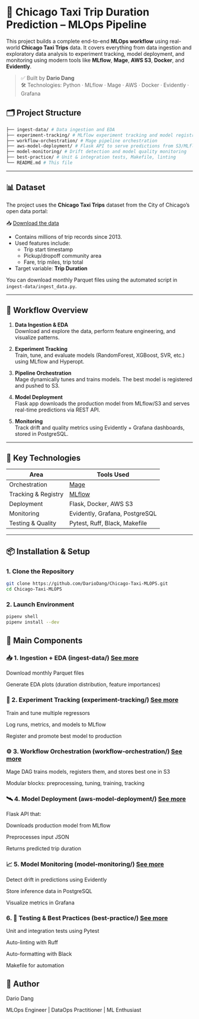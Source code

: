 # 🚕 Chicago Taxi Trip Duration Prediction – MLOps Pipeline

This project builds a complete end-to-end **MLOps workflow** using real-world **Chicago Taxi Trips** data. It covers everything from data ingestion and exploratory data analysis to experiment tracking, model deployment, and monitoring using modern tools like **MLflow**, **Mage**, **AWS S3**, **Docker**, and **Evidently**.

> ✅ Built by **Dario Dang**  
> 🛠 Technologies: Python · MLflow · Mage · AWS · Docker · Evidently · Grafana

## 🗂️ Project Structure

```bash
├── ingest-data/ # Data ingestion and EDA
├── experiment-tracking/ # MLflow experiment tracking and model registry
├── workflow-orchestration/ # Mage pipeline orchestration
├── aws-model-deployment/ # Flask API to serve predictions from S3/MLflow
├── model-monitoring/ # Drift detection and model quality monitoring
├── best-practice/ # Unit & integration tests, Makefile, linting
└── README.md # This file
```

---

## 📊 Dataset
The project uses the **Chicago Taxi Trips** dataset from the City of Chicago’s open data portal:

📥 [Download the data](https://data.cityofchicago.org/Transportation/Taxi-Trips/wrvz-psew)

- Contains millions of trip records since 2013.
- Used features include:
  - Trip start timestamp
  - Pickup/dropoff community area
  - Fare, trip miles, trip total
- Target variable: **Trip Duration**

You can download monthly Parquet files using the automated script in `ingest-data/ingest_data.py`.

---

## 🔁 Workflow Overview

1. **Data Ingestion & EDA**  
   Download and explore the data, perform feature engineering, and visualize patterns.

2. **Experiment Tracking**  
   Train, tune, and evaluate models (RandomForest, XGBoost, SVR, etc.) using MLflow and Hyperopt.

3. **Pipeline Orchestration**  
   Mage dynamically tunes and trains models. The best model is registered and pushed to S3.

4. **Model Deployment**  
   Flask app downloads the production model from MLflow/S3 and serves real-time predictions via REST API.

5. **Monitoring**  
   Track drift and quality metrics using Evidently + Grafana dashboards, stored in PostgreSQL.

---

## 🚀 Key Technologies

| Area              | Tools Used                                         |
|-------------------|----------------------------------------------------|
| Orchestration     | [Mage](https://github.com/mage-ai/mage-ai)         |
| Tracking & Registry | [MLflow](https://mlflow.org/)                    |
| Deployment        | Flask, Docker, AWS S3                              |
| Monitoring        | Evidently, Grafana, PostgreSQL                     |
| Testing & Quality | Pytest, Ruff, Black, Makefile                      |

---

## 📦 Installation & Setup

### 1. Clone the Repository

```bash
git clone https://github.com/DarioDang/Chicago-Taxi-MLOPS.git
cd Chicago-Taxi-MLOPS
```

### 2. Launch Environment

```bash
pipenv shell
pipenv install --dev
```

## 🔧 Main Components

### 📥 1. Ingestion + EDA (ingest-data/) [See more](https://github.com/DarioDang/Chicago-Taxi-MLOPS/tree/main/ingest-data)
Download monthly Parquet files

Generate EDA plots (duration distribution, feature importances)

### 🧪 2. Experiment Tracking (experiment-tracking/) [See more](https://github.com/DarioDang/Chicago-Taxi-MLOPS/tree/main/experiment-tracking)
Train and tune multiple regressors

Log runs, metrics, and models to MLflow

Register and promote best model to production

### ⚙️ 3. Workflow Orchestration (workflow-orchestration/) [See more](https://github.com/DarioDang/Chicago-Taxi-MLOPS/tree/main/workflow-orchestration)
Mage DAG trains models, registers them, and stores best one in S3

Modular blocks: preprocessing, tuning, training, tracking

### 🛰 4. Model Deployment (aws-model-deployment/) [See more](https://github.com/DarioDang/Chicago-Taxi-MLOPS/tree/main/model-deployment)
Flask API that:

Downloads production model from MLflow

Preprocesses input JSON

Returns predicted trip duration

### 📈 5. Model Monitoring (model-monitoring/) [See more](https://github.com/DarioDang/Chicago-Taxi-MLOPS/tree/main/model-monitoring)
Detect drift in predictions using Evidently

Store inference data in PostgreSQL

Visualize metrics in Grafana

### 6. 🧪 Testing & Best Practices (best-practice/) [See more](https://github.com/DarioDang/Chicago-Taxi-MLOPS/tree/main/best-practice)
Unit and integration tests using Pytest

Auto-linting with Ruff

Auto-formatting with Black

Makefile for automation

## 👤 Author
Dario Dang

MLOps Engineer | DataOps Practitioner | ML Enthusiast